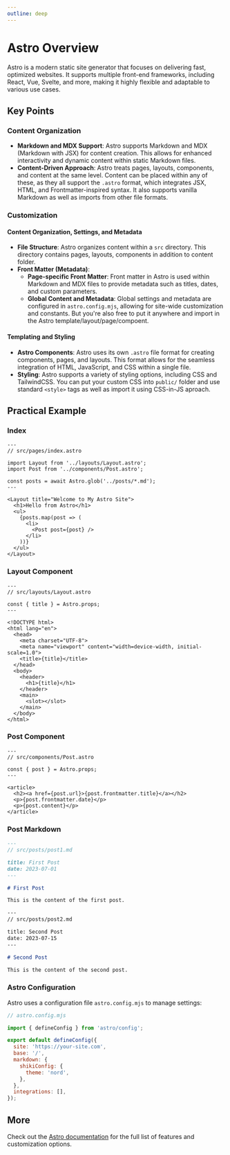 ```yaml
---
outline: deep
---
```


# Astro Overview

Astro is a modern static site generator that focuses on delivering fast, optimized websites. It supports multiple front-end frameworks, including React, Vue, Svelte, and more, making it highly flexible and adaptable to various use cases.

## Key Points

### Content Organization

- **Markdown and MDX Support**: Astro supports Markdown and MDX (Markdown with JSX) for content creation. This allows for enhanced interactivity and dynamic content within static Markdown files.
- **Content-Driven Approach**: Astro treats pages, layouts, components, and content at the same level. Content can be placed within any of these, as they all support the `.astro` format, which integrates JSX, HTML, and Frontmatter-inspired syntax. It also supports vanilla Markdown as well as imports from other file formats.


### Customization

#### Content Organization, Settings, and Metadata

- **File Structure**: Astro organizes content within a `src` directory. This directory contains pages, layouts, components in addition to content folder.
- **Front Matter (Metadata)**:
  - **Page-specific Front Matter**: Front matter in Astro is used within Markdown and MDX files to provide metadata such as titles, dates, and custom parameters.
  - **Global Content and Metadata**: Global settings and metadata are configured in `astro.config.mjs`, allowing for site-wide customization and constants. But you're also free to put it anywhere and import in the Astro template/layout/page/compoent.

#### Templating and Styling

- **Astro Components**: Astro uses its own `.astro` file format for creating components, pages, and layouts. This format allows for the seamless integration of HTML, JavaScript, and CSS within a single file.
- **Styling**: Astro supports a variety of styling options, including CSS and TailwindCSS. You can put your custom CSS into `public/` folder and use standard `<style>` tags as well as import it using CSS-in-JS aproach.

## Practical Example

### Index

```astro
---
// src/pages/index.astro

import Layout from '../layouts/Layout.astro';
import Post from '../components/Post.astro';

const posts = await Astro.glob('../posts/*.md');
---

<Layout title="Welcome to My Astro Site">
  <h1>Hello from Astro</h1>
  <ul>
    {posts.map(post => (
      <li>
        <Post post={post} />
      </li>
    ))}
  </ul>
</Layout>
```

### Layout Component

```astro
---
// src/layouts/Layout.astro

const { title } = Astro.props;
---

<!DOCTYPE html>
<html lang="en">
  <head>
    <meta charset="UTF-8">
    <meta name="viewport" content="width=device-width, initial-scale=1.0">
    <title>{title}</title>
  </head>
  <body>
    <header>
      <h1>{title}</h1>
    </header>
    <main>
      <slot></slot>
    </main>
  </body>
</html>

```

### Post Component

```astro
---
// src/components/Post.astro

const { post } = Astro.props;
---

<article>
  <h2><a href={post.url}>{post.frontmatter.title}</a></h2>
  <p>{post.frontmatter.date}</p>
  <p>{post.content}</p>
</article>
```

### Post Markdown

```markdown
---
// src/posts/post1.md

title: First Post
date: 2023-07-01
---

# First Post

This is the content of the first post.

---
// src/posts/post2.md

title: Second Post
date: 2023-07-15
---

# Second Post

This is the content of the second post.
```

### Astro Configuration

Astro uses a configuration file `astro.config.mjs` to manage settings:


```javascript
// astro.config.mjs

import { defineConfig } from 'astro/config';

export default defineConfig({
  site: 'https://your-site.com',
  base: '/',
  markdown: {
    shikiConfig: {
      theme: 'nord',
    },
  },
  integrations: [],
});
```


## More

Check out the [Astro documentation](https://docs.astro.build) for the full list of features and customization options.

